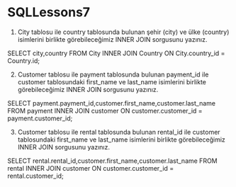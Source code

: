 # SQLLessons7
1. City tablosu ile country tablosunda bulunan şehir (city) ve ülke (country) isimlerini birlikte görebileceğimiz INNER JOIN sorgusunu yazınız.

SELECT city,country FROM City
INNER JOIN Country ON City.country_id = Country.id;

2. Customer tablosu ile payment tablosunda bulunan payment_id ile customer tablosundaki first_name ve last_name isimlerini birlikte görebileceğimiz INNER JOIN sorgusunu yazınız.

SELECT payment.payment_id,customer.first_name,customer.last_name FROM payment
INNER JOIN customer ON customer.customer_id = payment.customer_id;


3. Customer tablosu ile rental tablosunda bulunan rental_id ile customer tablosundaki first_name ve last_name isimlerini birlikte görebileceğimiz INNER JOIN sorgusunu yazınız.

SELECT rental.rental_id,customer.first_name,customer.last_name FROM rental
INNER JOIN customer ON customer.customer_id = rental.customer_id;

